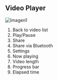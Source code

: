 ## Video Player

![Imagen1](http://static.energysistem.com/images/manuals/42436/58d2ad4e6ff0f.jpg)

1. Back to video list
2. Play/Pause
3. Share
4. Share via Bluetooth
5. Settings
6. Now playing
7. Video length
8. Progress bar
9. Elapsed time

